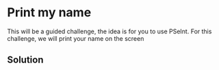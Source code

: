# Print my name
This will be a guided challenge, the idea is for you to use PSeInt. For this challenge, we will print your name on the screen

## Solution
